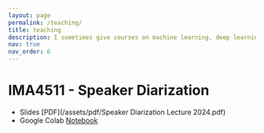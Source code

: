 ```yaml
---
layout: page
permalink: /teaching/
title: teaching
description: I sometimes give courses on machine learning, deep learning, and speech processing. Here are some the materials from my courses.
nav: true
nav_order: 6
---
```



# IMA4511 - Speaker Diarization

- Slides [PDF](/assets/pdf/Speaker Diarization Lecture 2024.pdf)
- Google Colab [Notebook](https://colab.research.google.com/drive/1T4kLdLBk5hbpyY7vaNkg809KiV3B9mvy?usp=sharing)